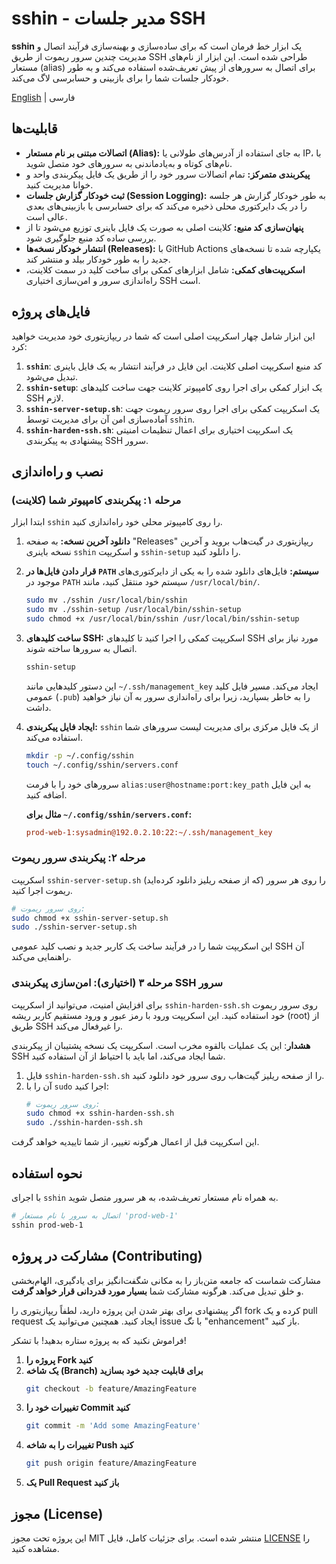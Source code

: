 # sshin - مدیر جلسات SSH

**sshin** یک ابزار خط فرمان است که برای ساده‌سازی و بهینه‌سازی فرآیند اتصال و مدیریت چندین سرور ریموت از طریق SSH طراحی شده است. این ابزار از نام‌های مستعار (alias) برای اتصال به سرورهای از پیش تعریف‌شده استفاده می‌کند و به طور خودکار جلسات شما را برای بازبینی و حسابرسی لاگ می‌کند.

[English](README.md) | فارسی

## قابلیت‌ها

-   **اتصالات مبتنی بر نام مستعار (Alias):** به جای استفاده از آدرس‌های طولانی یا IP، با نام‌های کوتاه و به‌یادماندنی به سرورهای خود متصل شوید.
-   **پیکربندی متمرکز:** تمام اتصالات سرور خود را از طریق یک فایل پیکربندی واحد و خوانا مدیریت کنید.
-   **ثبت خودکار گزارش جلسات (Session Logging):** به طور خودکار گزارش هر جلسه را در یک دایرکتوری محلی ذخیره می‌کند که برای حسابرسی یا بازبینی‌های بعدی عالی است.
-   **پنهان‌سازی کد منبع:** کلاینت اصلی به صورت یک فایل باینری توزیع می‌شود تا از بررسی ساده کد منبع جلوگیری شود.
-   **انتشار خودکار نسخه‌ها (Releases):** با GitHub Actions یکپارچه شده تا نسخه‌های جدید را به طور خودکار بیلد و منتشر کند.
-   **اسکریپت‌های کمکی:** شامل ابزارهای کمکی برای ساخت کلید در سمت کلاینت، راه‌اندازی سرور و امن‌سازی اختیاری SSH است.

## فایل‌های پروژه

این ابزار شامل چهار اسکریپت اصلی است که شما در ریپازیتوری خود مدیریت خواهید کرد:

1.  **`sshin`**: کد منبع اسکریپت اصلی کلاینت. این فایل در فرآیند انتشار به یک فایل باینری تبدیل می‌شود.
2.  **`sshin-setup`**: یک ابزار کمکی برای اجرا روی کامپیوتر کلاینت جهت ساخت کلیدهای SSH لازم.
3.  **`sshin-server-setup.sh`**: یک اسکریپت کمکی برای اجرا روی سرور ریموت جهت آماده‌سازی امن آن برای مدیریت توسط `sshin`.
4.  **`sshin-harden-ssh.sh`**: یک اسکریپت اختیاری برای اعمال تنظیمات امنیتی پیشنهادی به پیکربندی SSH سرور.

## نصب و راه‌اندازی

### مرحله ۱: پیکربندی کامپیوتر شما (کلاینت)

ابتدا ابزار `sshin` را روی کامپیوتر محلی خود راه‌اندازی کنید.

1.  **دانلود آخرین نسخه:** به صفحه "Releases" ریپازیتوری در گیت‌هاب بروید و آخرین نسخه باینری `sshin` و اسکریپت `sshin-setup` را دانلود کنید.
2.  **قرار دادن فایل‌ها در `PATH` سیستم:**
    فایل‌های دانلود شده را به یکی از دایرکتوری‌های موجود در `PATH` سیستم خود منتقل کنید، مانند `/usr/local/bin/`.
    ```bash
    sudo mv ./sshin /usr/local/bin/sshin
    sudo mv ./sshin-setup /usr/local/bin/sshin-setup
    sudo chmod +x /usr/local/bin/sshin /usr/local/bin/sshin-setup
    ```

3.  **ساخت کلیدهای SSH:**
    اسکریپت کمکی را اجرا کنید تا کلیدهای SSH مورد نیاز برای اتصال به سرورها ساخته شوند.
    ```bash
    sshin-setup
    ```
    این دستور کلیدهایی مانند `~/.ssh/management_key` ایجاد می‌کند. مسیر فایل کلید عمومی (`.pub`) را به خاطر بسپارید، زیرا برای راه‌اندازی سرور به آن نیاز خواهید داشت.

4.  **ایجاد فایل پیکربندی:**
    `sshin` از یک فایل مرکزی برای مدیریت لیست سرورهای شما استفاده می‌کند.
    ```bash
    mkdir -p ~/.config/sshin
    touch ~/.config/sshin/servers.conf
    ```
    سرورهای خود را با فرمت `alias:user@hostname:port:key_path` به این فایل اضافه کنید.

    **مثال برای `~/.config/sshin/servers.conf`:**
    ```ini
    prod-web-1:sysadmin@192.0.2.10:22:~/.ssh/management_key
    ```

### مرحله ۲: پیکربندی سرور ریموت

اسکریپت `sshin-server-setup.sh` (که از صفحه ریلیز دانلود کرده‌اید) را روی هر سرور ریموت اجرا کنید.

```bash
# روی سرور ریموت:
sudo chmod +x sshin-server-setup.sh
sudo ./sshin-server-setup.sh
```

این اسکریپت شما را در فرآیند ساخت یک کاربر جدید و نصب کلید عمومی SSH آن راهنمایی می‌کند.

### مرحله ۳ (اختیاری): امن‌سازی پیکربندی SSH سرور

برای افزایش امنیت، می‌توانید از اسکریپت `sshin-harden-ssh.sh` روی سرور ریموت خود استفاده کنید. این اسکریپت ورود با رمز عبور و ورود مستقیم کاربر ریشه (root) از طریق SSH را غیرفعال می‌کند.

**هشدار**: این یک عملیات بالقوه مخرب است. اسکریپت یک نسخه پشتیبان از پیکربندی SSH شما ایجاد می‌کند، اما باید با احتیاط از آن استفاده کنید.

1.  فایل `sshin-harden-ssh.sh` را از صفحه ریلیز گیت‌هاب روی سرور خود دانلود کنید.
2.  آن را با `sudo` اجرا کنید:
    ```bash
    # روی سرور ریموت:
    sudo chmod +x sshin-harden-ssh.sh
    sudo ./sshin-harden-ssh.sh
    ```

این اسکریپت قبل از اعمال هرگونه تغییر، از شما تاییدیه خواهد گرفت.

## نحوه استفاده

با اجرای `sshin` به همراه نام مستعار تعریف‌شده، به هر سرور متصل شوید.

```bash
# اتصال به سرور با نام مستعار 'prod-web-1'
sshin prod-web-1
```

## مشارکت در پروژه (Contributing)

مشارکت شماست که جامعه متن‌باز را به مکانی شگفت‌انگیز برای یادگیری، الهام‌بخشی و خلق تبدیل می‌کند. هرگونه مشارکت شما **بسیار مورد قدردانی قرار خواهد گرفت**.

اگر پیشنهادی برای بهتر شدن این پروژه دارید، لطفاً ریپازیتوری را fork کرده و یک pull request ایجاد کنید. همچنین می‌توانید یک issue با تگ "enhancement" باز کنید.

فراموش نکنید که به پروژه ستاره بدهید\! با تشکر\!

1.  **پروژه را Fork کنید**
2.  **یک شاخه (Branch) برای قابلیت جدید خود بسازید**
    ```sh
    git checkout -b feature/AmazingFeature
    ```
3.  **تغییرات خود را Commit کنید**
    ```sh
    git commit -m 'Add some AmazingFeature'
    ```
4.  **تغییرات را به شاخه Push کنید**
    ```sh
    git push origin feature/AmazingFeature
    ```
5.  **یک Pull Request باز کنید**

## مجوز (License)

این پروژه تحت مجوز MIT منتشر شده است. برای جزئیات کامل، فایل [LICENSE](https://www.google.com/search?q=LICENSE) را مشاهده کنید.
